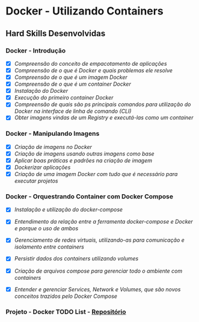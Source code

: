 # Docker - Utilizando Containers

## Hard Skills Desenvolvidas

### Docker - Introdução

- [X] _Compreensão do conceito de empacotamento de aplicações_
- [X] _Compreensão de o que é Docker e quais problemas ele resolve_
- [X] _Compreensão de o que é um imagem Docker_
- [X] _Compreensão de o que é um container Docker_
- [X] _Instalação do Docker_
- [X] _Execução do primeiro container Docker_
- [X] _Compreensão de quais são ps principais comandos para utilização do Docker na interface de linha de comando (CLI)_
- [X] _Obter imagens vindas de um Registry e executá-las como um container_

### Docker - Manipulando Imagens

- [X] _Criação de imagens no Docker_
- [X] _Criação de imagens usando outras imagens como base_
- [X] _Aplicar boas práticas e padrões na criação de imagem_
- [X] _Dockerizar aplicações_
- [X] _Criação de uma imagem Docker com tudo que é necessário para executar projetos_

### Docker - Orquestrando Container com Docker Compose

- [X] _Instalação e utilização do docker-compose_
- [X] _Entendimento da relação entre a ferramenta docker-compose e Docker e porque o uso de ambos_
- [X] _Gerenciamento de redes virtuais, utilizando-as para comunicação e isolamento entre containers_
- [X] _Persistir dados dos containers utilizando volumes_
- [X] _Criação de arquivos compose para gerenciar todo o ambiente com containers_
- [X] _Entender e gerenciar Services, Network e Volumes, que são novos conceitos trazidos pelo Docker Compose_


### Projeto - Docker TODO List - [Repositório]()